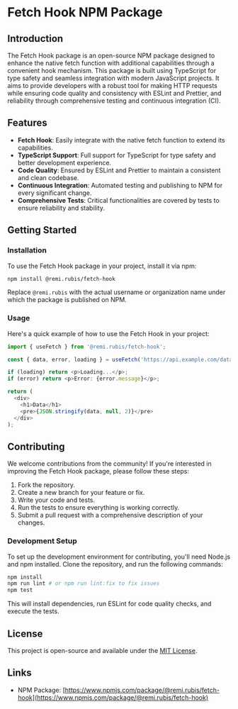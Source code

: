 # Fetch Hook NPM Package

## Introduction

The Fetch Hook package is an open-source NPM package designed to enhance the native fetch function with additional capabilities through a convenient hook mechanism. This package is built using TypeScript for type safety and seamless integration with modern JavaScript projects. It aims to provide developers with a robust tool for making HTTP requests while ensuring code quality and consistency with ESLint and Prettier, and reliability through comprehensive testing and continuous integration (CI).

## Features

- **Fetch Hook**: Easily integrate with the native fetch function to extend its capabilities.
- **TypeScript Support**: Full support for TypeScript for type safety and better development experience.
- **Code Quality**: Ensured by ESLint and Prettier to maintain a consistent and clean codebase.
- **Continuous Integration**: Automated testing and publishing to NPM for every significant change.
- **Comprehensive Tests**: Critical functionalities are covered by tests to ensure reliability and stability.

## Getting Started

### Installation

To use the Fetch Hook package in your project, install it via npm:

```bash
npm install @remi.rubis/fetch-hook
```

Replace `@remi.rubis` with the actual username or organization name under which the package is published on NPM.

### Usage

Here's a quick example of how to use the Fetch Hook in your project:

```typescript
import { useFetch } from '@remi.rubis/fetch-hook';

const { data, error, loading } = useFetch('https://api.example.com/data');

if (loading) return <p>Loading...</p>;
if (error) return <p>Error: {error.message}</p>;

return (
  <div>
    <h1>Data</h1>
    <pre>{JSON.stringify(data, null, 2)}</pre>
  </div>
);
```

## Contributing

We welcome contributions from the community! If you're interested in improving the Fetch Hook package, please follow these steps:

1. Fork the repository.
2. Create a new branch for your feature or fix.
3. Write your code and tests.
4. Run the tests to ensure everything is working correctly.
5. Submit a pull request with a comprehensive description of your changes.

### Development Setup

To set up the development environment for contributing, you'll need Node.js and npm installed. Clone the repository, and run the following commands:

```bash
npm install
npm run lint # or npm run lint:fix to fix issues
npm test
```

This will install dependencies, run ESLint for code quality checks, and execute the tests.

## License

This project is open-source and available under the [MIT License](LICENSE).

## Links

- NPM Package: [https://www.npmjs.com/package/@remi.rubis/fetch-hook](https://www.npmjs.com/package/@remi.rubis/fetch-hook)
